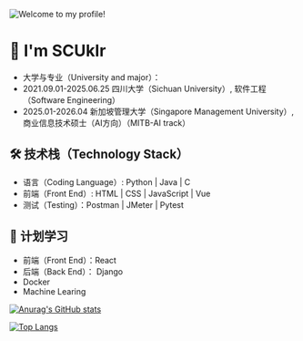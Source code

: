![Welcome to my profile!](https://th.bing.com/th/id/OIP.tg7tqjoYDzPZX4iavArcBgHaKk?w=184&h=262&c=7&r=0&o=5&dpr=1.7&pid=1.7)

# 👋 I'm SCUklr
-  大学与专业（University and major）：
  - 2021.09.01-2025.06.25 四川大学（Sichuan University）, 软件工程（Software Engineering）
  - 2025.01-2026.04 新加坡管理大学（Singapore Management University）, 商业信息技术硕士（AI方向）（MITB-AI track）


## 🛠 技术栈（Technology Stack）
- 语言（Coding Language）: Python | Java | C 
- 前端（Front End）: HTML | CSS | JavaScript | Vue
- 测试（Testing）：Postman | JMeter | Pytest

## 🌱 计划学习
- 前端（Front End）：React
- 后端（Back End）： Django
- Docker
- Machine Learing

[![Anurag's GitHub stats](https://github-readme-stats.vercel.app/api?username=SCUklr)](https://github.com/anuraghazra/github-readme-stats)

[![Top Langs](https://github-readme-stats.vercel.app/api/top-langs/?username=SCUklr)](https://github.com/anuraghazra/github-readme-stats)
